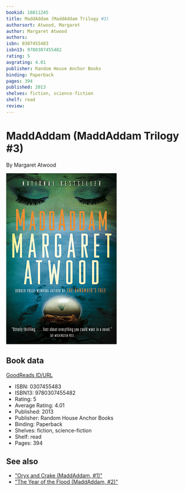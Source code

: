 ```yaml
---
bookid: 18811245
title: MaddAddam (MaddAddam Trilogy #3)
authorsort: Atwood, Margaret
author: Margaret Atwood
authors: 
isbn: 0307455483
isbn13: 9780307455482
rating: 5
avgrating: 4.01
publisher: Random House Anchor Books
binding: Paperback
pages: 394
published: 2013
shelves: fiction, science-fiction
shelf: read
review: 
---
```


# MaddAddam (MaddAddam Trilogy #3)

By Margaret Atwood

![](../../assets/bookcovers/1451435552l/18811245.jpg)

## Book data

[GoodReads ID/URL](https://www.goodreads.com/book/show/18811245)

- ISBN: 0307455483
- ISBN13: 9780307455482
- Rating: 5
- Average Rating: 4.01
- Published: 2013
- Publisher: Random House Anchor Books
- Binding: Paperback
- Shelves: fiction, science-fiction
- Shelf: read
- Pages: 394


## See also

- ["Oryx and Crake (MaddAddam, #1)"](Oryx_and_Crake_MaddAddam__1.md)
- ["The Year of the Flood (MaddAddam, #2)"](The_Year_of_the_Flood_MaddAddam__2.md)
